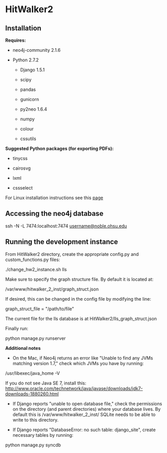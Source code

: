 # HitWalker2

Installation
----------

**Requires:** 
* neo4j-community 2.1.6

* Python 2.7.2

  * Django 1.5.1

  * scipy

  * pandas

  * gunicorn

  * py2neo 1.6.4

  * numpy
  
  * colour

  * cssutils
	
**Suggested Python packages (for exporting PDFs):**

* tinycss

* cairosvg

* lxml

* cssselect

For Linux installation instructions see this [page](INSTALL.md)

Accessing the neo4j database
----------

ssh -N -L 7474:localhost:7474 username@noble.ohsu.edu


Running the development instance
----------

From HitWalker2 directory, create the appropriate config.py and custom_functions.py files: 

./change_hw2_instance.sh lls

Make sure to specify the graph structure file.  By default it is located at:

/var/www/hitwalker_2_inst/graph_struct.json

If desired, this can be changed in the config file by modifying the line:

graph_struct_file = "/path/to/file"

The current file for the lls database is at HitWalker2/lls_graph_struct.json

Finally run:

python manage.py runserver


**Additional notes**
* On the Mac, if Neo4j returns an error like "Unable to find any JVMs matching version 1.7," check which JVMs you have by running:

/usr/libexec/java_home -V

If you do not see Java SE 7, install this:
http://www.oracle.com/technetwork/java/javase/downloads/jdk7-downloads-1880260.html

* If Django reports "unable to open database file," check the permissions on the directory (and parent directories) where your database lives. By default this is /var/www/hitwalker_2_inst/  SQLite needs to be able to write to this directory. 

* If Django reports "DatabaseError: no such table: django_site", create necessary tables by running: 

python manage.py syncdb





